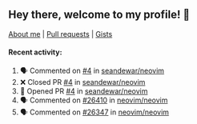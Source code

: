 ## Hey there, welcome to my profile! 👋

[About me](https://seandewar.github.io/)
 | [Pull requests](https://github.com/search?p=1&q=author%3Aseandewar+is%3Apr)
 | [Gists](https://gist.github.com/seandewar)

#### Recent activity:

<!--START_SECTION:activity-->
1. 🗣 Commented on [#4](https://github.com/seandewar/neovim/pull/4#issuecomment-1851726544) in [seandewar/neovim](https://github.com/seandewar/neovim)
2. ❌ Closed PR [#4](https://github.com/seandewar/neovim/pull/4) in [seandewar/neovim](https://github.com/seandewar/neovim)
3. 💪 Opened PR [#4](https://github.com/seandewar/neovim/pull/4) in [seandewar/neovim](https://github.com/seandewar/neovim)
4. 🗣 Commented on [#26410](https://github.com/neovim/neovim/pull/26410#issuecomment-1842903860) in [neovim/neovim](https://github.com/neovim/neovim)
5. 🗣 Commented on [#26347](https://github.com/neovim/neovim/pull/26347#issuecomment-1836034570) in [neovim/neovim](https://github.com/neovim/neovim)
<!--END_SECTION:activity-->
